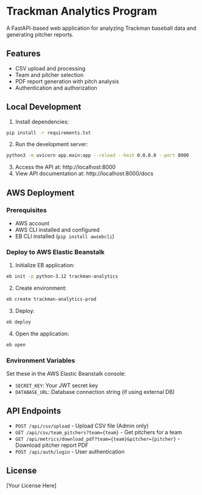 # Trackman Analytics Program

A FastAPI-based web application for analyzing Trackman baseball data and generating pitcher reports.

## Features

- CSV upload and processing
- Team and pitcher selection
- PDF report generation with pitch analysis
- Authentication and authorization

## Local Development

1. Install dependencies:
```bash
pip install -r requirements.txt
```

2. Run the development server:
```bash
python3 -m uvicorn app.main:app --reload --host 0.0.0.0 --port 8000
```

3. Access the API at: http://localhost:8000
4. View API documentation at: http://localhost:8000/docs

## AWS Deployment

### Prerequisites
- AWS account
- AWS CLI installed and configured
- EB CLI installed (`pip install awsebcli`)

### Deploy to AWS Elastic Beanstalk

1. Initialize EB application:
```bash
eb init -p python-3.12 trackman-analytics
```

2. Create environment:
```bash
eb create trackman-analytics-prod
```

3. Deploy:
```bash
eb deploy
```

4. Open the application:
```bash
eb open
```

### Environment Variables

Set these in the AWS Elastic Beanstalk console:
- `SECRET_KEY`: Your JWT secret key
- `DATABASE_URL`: Database connection string (if using external DB)

## API Endpoints

- `POST /api/csv/upload` - Upload CSV file (Admin only)
- `GET /api/csv/team_pitchers?team={team}` - Get pitchers for a team
- `GET /api/metrics/download_pdf?team={team}&pitcher={pitcher}` - Download pitcher report PDF
- `POST /api/auth/login` - User authentication

## License

[Your License Here] 
